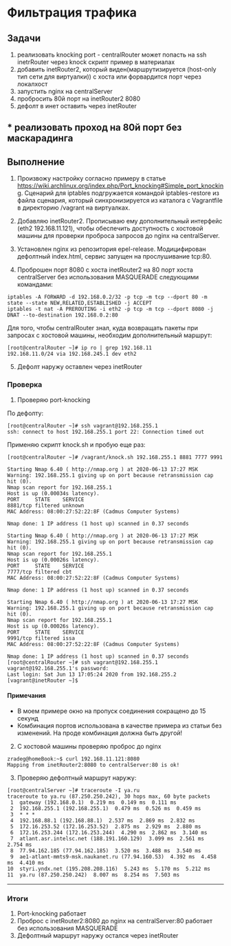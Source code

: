 # Фильтрация трафика

## Задачи

1. реализовать knocking port
\- centralRouter может попасть на ssh inetrRouter через knock скрипт
пример в материалах
2. добавить inetRouter2, который виден(маршрутизируется (host-only тип сети для виртуалки)) с хоста или форвардится порт через локалхост
3. запустить nginx на centralServer
4. пробросить 80й порт на inetRouter2 8080
5. дефолт в инет оставить через inetRouter

\* реализовать проход на 80й порт без маскарадинга
---

## Выполнение

1. Произвожу настройку согласно примеру в статье <https://wiki.archlinux.org/index.php/Port_knocking#Simple_port_knocking>. Сценарий для iptables подгружается командой iptables-restore из файла сценария, который синхронизируется из каталога с Vagrantfile в директорию /vagrant на виртуалках.

2. Добавляю inetRouter2. Прописываю ему дополнительный интерфейс (eth2 192.168.11.121), чтобы обеспечить доступность с хостовой машины для проверки проброса запросов до nginx на centralServer.

3. Установлен nginx из репозитория epel-release. Модицифирован дефолтный index.html, сервис запущен на прослушивание tcp:80.

4. Проброшен порт 8080 с хоста inetRouter2 на 80 порт хоста centralServer без использования MASQUERADE следующими командами:

```
iptables -A FORWARD -d 192.168.0.2/32 -p tcp -m tcp --dport 80 -m state --state NEW,RELATED,ESTABLISHED -j ACCEPT
iptables -t nat -A PREROUTING -i eth2 -p tcp -m tcp --dport 8080 -j DNAT --to-destination 192.168.0.2:80
```

Для того, чтобы centralRouter знал, куда возвращать пакеты при запросах с хостовой машины, необходим дополнительный маршрут:

```
[root@centralRouter ~]# ip ro | grep 192.168.11
192.168.11.0/24 via 192.168.245.1 dev eth2
```

5. Дефолт наружу оставлен через inetRouter


### Проверка

1. Проверяю port-knocking

По дефолту:

```
[root@centralRouter ~]# ssh vagrant@192.168.255.1
ssh: connect to host 192.168.255.1 port 22: Connection timed out
```

Применяю скрипт knock.sh и пробую еще раз:

```
[root@centralRouter ~]# /vagrant/knock.sh 192.168.255.1 8881 7777 9991

Starting Nmap 6.40 ( http://nmap.org ) at 2020-06-13 17:27 MSK
Warning: 192.168.255.1 giving up on port because retransmission cap hit (0).
Nmap scan report for 192.168.255.1
Host is up (0.00034s latency).
PORT     STATE    SERVICE
8881/tcp filtered unknown
MAC Address: 08:00:27:52:22:8F (Cadmus Computer Systems)

Nmap done: 1 IP address (1 host up) scanned in 0.37 seconds

Starting Nmap 6.40 ( http://nmap.org ) at 2020-06-13 17:27 MSK
Warning: 192.168.255.1 giving up on port because retransmission cap hit (0).
Nmap scan report for 192.168.255.1
Host is up (0.00026s latency).
PORT     STATE    SERVICE
7777/tcp filtered cbt
MAC Address: 08:00:27:52:22:8F (Cadmus Computer Systems)

Nmap done: 1 IP address (1 host up) scanned in 0.37 seconds

Starting Nmap 6.40 ( http://nmap.org ) at 2020-06-13 17:27 MSK
Warning: 192.168.255.1 giving up on port because retransmission cap hit (0).
Nmap scan report for 192.168.255.1
Host is up (0.00026s latency).
PORT     STATE    SERVICE
9991/tcp filtered issa
MAC Address: 08:00:27:52:22:8F (Cadmus Computer Systems)

Nmap done: 1 IP address (1 host up) scanned in 0.37 seconds
[root@centralRouter ~]# ssh vagrant@192.168.255.1
vagrant@192.168.255.1's password:
Last login: Sat Jun 13 17:05:24 2020 from 192.168.255.2
[vagrant@inetRouter ~]$
```

#### Примечания

* В моем примере окно на пропуск соединения сокращено до 15 секунд
* Комбинация портов использована в качестве примера из статьи без изменений. На проде комбинация должна быть другой!


2. С хостовой машины проверяю проброс до nginx

```
zradeg@homeBook:~$ curl 192.168.11.121:8080
Mapping from inetRouter2:8080 to centralServer:80 is ok!
```

3. Проверяю дефолтный маршрут наружу:

```
[root@centralServer ~]# traceroute -I ya.ru
traceroute to ya.ru (87.250.250.242), 30 hops max, 60 byte packets
 1  gateway (192.168.0.1)  0.219 ms  0.149 ms  0.111 ms
 2  192.168.255.1 (192.168.255.1)  0.479 ms  0.526 ms  0.459 ms
 3  * * *
 4  192.168.88.1 (192.168.88.1)  2.537 ms  2.869 ms  2.832 ms
 5  172.16.253.52 (172.16.253.52)  2.875 ms  2.929 ms  2.880 ms
 6  172.16.253.244 (172.16.253.244)  4.290 ms  2.862 ms  3.140 ms
 7  atlant.asr.intelsc.net (188.191.160.129)  3.099 ms  2.561 ms  2.754 ms
 8  77.94.162.185 (77.94.162.185)  3.520 ms  3.488 ms  3.540 ms
 9  ae1-atlant-mmts9-msk.naukanet.ru (77.94.160.53)  4.392 ms  4.458 ms  4.410 ms
10  styri.yndx.net (195.208.208.116)  5.243 ms  5.170 ms  5.212 ms
11  ya.ru (87.250.250.242)  8.007 ms  8.254 ms  7.503 ms
```
---

### Итоги
1. Port-knocking работает
2. Проброс с inetRouter2:8080 до nginx на centralServer:80 работает без использования MASQUERADE
3. Дефолтный маршрут наружу остался через inetRouter